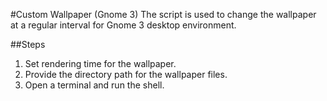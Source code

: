 #Custom Wallpaper (Gnome 3)
The script is used to change the wallpaper at a regular interval for Gnome 3 desktop environment.

##Steps
1. Set rendering time for the wallpaper.
2. Provide the directory path for the wallpaper files.
3. Open a terminal and run the shell.

